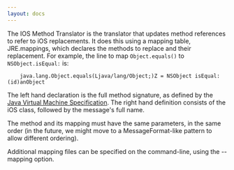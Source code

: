 ```yaml
---
layout: docs
---
```


The IOS Method Translator is the translator that updates method references to refer to iOS replacements.  It does this using a mapping table, JRE.mappings, which declares the methods to replace and their replacement.  For example, the line to map `Object.equals()` to `NSObject.isEqual:` is:
````
    java.lang.Object.equals(Ljava/lang/Object;)Z = NSObject isEqual:(id)anObject
````
The left hand declaration is the full method signature, as defined by the [Java Virtual Machine Specification](http://java.sun.com/docs/books/jvms/second_edition/html/VMSpecTOC.doc.html).  The right hand definition consists of the iOS class, followed by the message's full name.

The method and its mapping must have the same parameters, in the same order (in the future, we might move to a MessageFormat-like pattern to allow different ordering).

Additional mapping files can be specified on the command-line, using the --mapping option.
